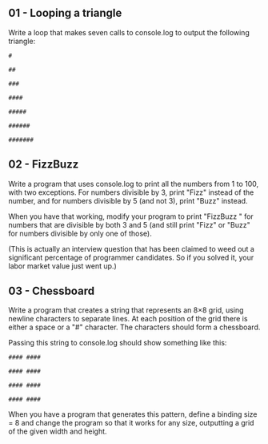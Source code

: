 ## 01 - Looping a triangle

Write a loop that makes seven calls to console.log to output the following triangle:

    #
    
    ##
    
    ###
    
    ####
    
    #####
    
    ######
    
    #######

  

## 02 - FizzBuzz

  

Write a program that uses console.log to print all the numbers from 1 to 100, with two exceptions. For numbers divisible by 3, print "Fizz" instead of the number, and for numbers divisible by 5 (and not 3), print "Buzz" instead.


When you have that working, modify your program to print "FizzBuzz " for numbers that are divisible by both 3 and 5 (and still print "Fizz" or "Buzz" for numbers divisible by only one of those).

(This is actually an interview question that has been claimed to weed out a significant percentage of programmer candidates. So if you solved it, your labor market value just went up.)

  

## 03 - Chessboard

Write a program that creates a string that represents an 8×8 grid, using newline characters to separate lines. At each position of the grid there is either a space or a "#" character. The characters should form a chessboard.

Passing this string to console.log should show something like this:

    #### ####
    
    #### ####
    
    #### ####
    
    #### ####

When you have a program that generates this pattern, define a binding size = 8 and change the program so that it works for any size, outputting a grid of the given width and height.
